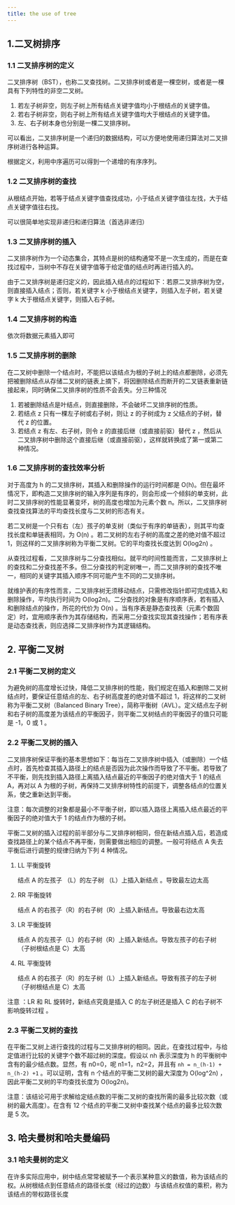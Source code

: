 ```yaml
---
title: the use of tree
---
```


## 1.二叉树排序

### 1.1 二叉排序树的定义

二叉排序树（BST），也称二叉查找树。二叉排序树或者是一棵空树，或者是一棵具有下列特性的非空二叉树。

1. 若左子树非空，则左子树上所有结点关键字值均小于根结点的关键字值。
2. 若右子树非空，则右子树上所有结点关键字值均大于根结点的关键字值。
3. 左、右子树本身也分别是一棵二叉排序树。

可以看出，二叉排序树是一个递归的数据结构，可以方便地使用递归算法对二叉排序树进行各种运算。

根据定义，利用中序遍历可以得到一个递增的有序序列。

### 1.2 二叉排序树的查找

从根结点开始，若等于结点关键字值查找成功，小于结点关键字值往左找，大于结点关键字值往右找。

可以很简单地实现非递归和递归算法（首选非递归）

### 1.3 二叉排序树的插入

二叉排序树作为一个动态集合，其特点是树的结构通常不是一次生成的，而是在查找过程中，当树中不存在关键字值等于给定值的结点时再进行插入的。

由于二叉排序树是递归定义的，因此插入结点的过程如下：若原二叉排序树为空，则直接插入结点；否则，若关键字 k 小于根结点关键字，则插入左子树，若关键字 k 大于根结点关键字，则插入右子树。

### 1.4 二叉排序树的构造

依次将数据元素插入即可

### 1.5 二叉排序树的删除

在二叉树中删除一个结点时，不能把以该结点为根的子树上的结点都删除，必须先把被删除结点从存储二叉树的链表上摘下，将因删除结点而断开的二叉链表重新链接起来，同时确保二叉排序树的性质不会丢失。分三种情况

1. 若被删除结点是叶结点，则直接删除，不会破坏二叉排序树的性质。
2. 若结点 z 只有一棵左子树或右子树，则让 z 的子树成为 z 父结点的子树，替代 z 的位置。
3. 若结点 z 有左、右子树，则令 z 的直接后继（或直接前驱）替代 z ，然后从二叉排序树中删除这个直接后继（或直接前驱），这样就转换成了第一或第二种情况。

### 1.6 二叉排序树的查找效率分析

对于高度为 h 的二叉排序树，其插入和删除操作的运行时间都是 O(h)。但在最坏情况下，即构造二叉排序树的输入序列是有序的，则会形成一个倾斜的单支树，此时二叉排序树的性能显著变坏，树的高度也增加为元素个数 n。所以，二叉排序树查找查找算法的平均查找长度与二叉树的形态有关。

若二叉树是一个只有右（左）孩子的单支树（类似于有序的单链表），则其平均查找长度和单链表相同，为 O(n) 。若二叉树的左右子树的高度之差的绝对值不超过 1，则这样的二叉排序树称为平衡二叉树。它的平均查找长度达到 O(log2n) 。

从查找过程看，二叉排序树与二分查找相似。就平均时间性能而言，二叉排序树上的查找和二分查找差不多。但二分查找的判定树唯一，而二叉排序树的查找不唯一，相同的关键字其插入顺序不同可能产生不同的二叉排序树。

就维护表的有序性而言，二叉排序树无须移动结点，只需修改指针即可完成插入和删除操作，平均执行时间为 O(log2n)。二分查找的对象是有序顺序表，若有插入和删除结点的操作，所花的代价为 O(n) 。当有序表是静态查找表（元素个数固定）时，宜用顺序表作为其存储结构，而采用二分查找实现其查找操作；若有序表是动态查找表，则应选择二叉排序树作为其逻辑结构。

## 2. 平衡二叉树

### 2.1 平衡二叉树的定义

为避免树的高度增长过快，降低二叉排序树的性能，我们规定在插入和删除二叉树结点时，要保证任意结点的左、右子树高度差的绝对值不超过 1，将这样的二叉树称为平衡二叉树（Balanced Binary Tree），简称平衡树（AVL）。定义结点左子树和右子树的高度差为该结点的平衡因子，则平衡二叉树结点的平衡因子的值只可能是 -1，0 或 1 。

### 2.2 平衡二叉树的插入

二叉排序树保证平衡的基本思想如下：每当在二叉排序树中插入（或删除）一个结点时，首先检查其插入路径上的结点是否因为此次操作而导致了不平衡。若导致了不平衡，则先找到插入路径上离插入结点最近的平衡因子的绝对值大于 1 的结点 A，再对以 A 为根的子树，再保持二叉排序树特性的前提下，调整各结点的位置关系，使之重新达到平衡。

注意：每次调整的对象都是最小不平衡子树，即以插入路径上离插入结点最近的平衡因子的绝对值大于 1 的结点作为根的子树。

平衡二叉树的插入过程的前半部分与二叉排序树相同，但在新结点插入后，若造成查找路径上的某个结点不再平衡，则需要做出相应的调整。一般可将结点 A 失去平衡后进行调整的规律归纳为下列 4 种情况。

1. LL 平衡旋转

   结点 A 的左孩子 （L）的左子树 （L）上插入新结点 。导致最左边太高

2. RR 平衡旋转

   结点 A 的右孩子（R）的右子树（R）上插入新结点。导致最右边太高

3. LR 平衡旋转

   结点 A 的左孩子（L）的右子树（R）上插入新结点。导致左孩子的右子树（子树根结点是 C）太高

4. RL 平衡旋转

   结点 A 的右孩子（R）的左子树（L）上插入新结点。导致有孩子的左子树（子树根结点是 C）太高

注意 ：LR 和 RL 旋转时，新结点究竟是插入 C 的左子树还是插入 C 的右子树不影响旋转过程 。 

### 2.3 平衡二叉树的查找

在平衡二叉树上进行查找的过程与二叉排序树的相同。因此，在查找过程中，与给定值进行比较的关键字个数不超过树的深度。假设以 nh 表示深度为 h 的平衡树中含有的最少结点数。显然，有 n0=0，呢 n1=1，n2=2，并且有 `nh = n_(h-1) + n_(h-2) +1`  。可以证明，含有 n 个结点的平衡二叉树的最大深度为 O(log^2n) ，因此平衡二叉树的平均查找长度为 O(log2n)。

注意：该结论可用于求解给定结点数的平衡二叉树的查找所需的最多比较次数（或树的最大高度）。在含有 12 个结点的平衡二叉树中查找某个结点的最多比较次数是 5 次。

## 3. 哈夫曼树和哈夫曼编码

### 3.1 哈夫曼树的定义

在许多实际应用中，树中结点常常被赋予一个表示某种意义的数值，称为该结点的权。从树根结点到任意结点的路径长度（经过的边数）与该结点权值的乘积，称为该结点的带权路径长度
